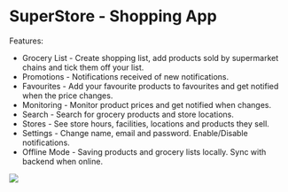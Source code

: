 # SuperStore - Shopping App

Features:

* Grocery List - Create shopping list, add products sold by supermarket chains and tick them off your list.
* Promotions - Notifications received of new notifications.
* Favourites - Add your favourite products to favourites and get notified when the price changes.
* Monitoring - Monitor product prices and get notified when changes.
* Search - Search for grocery products and store locations.
* Stores - See store hours, facilities, locations and products they sell.
* Settings - Change name, email and password. Enable/Disable notifications.
* Offline Mode - Saving products and grocery lists locally. Sync with backend when online. 

![](https://im2.ezgif.com/tmp/ezgif-2-7662e6bb4f06.gif)

